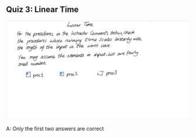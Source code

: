 ## Quiz 3: Linear Time

![alt text](./media/quiz-03-linear-time.JPG "linear time")

A: Only the first two answers are correct

